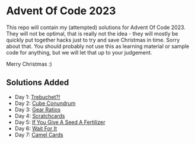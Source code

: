 Advent Of Code 2023
===================

This repo will contain my (attempted) solutions for Advent Of Code 2023. They will not be optimal, that is really not
the idea - they will mostly be quickly put together hacks just to try and save Christmas in time. Sorry about that. You
should probably not use this as learning material or sample code for anything, but we will let that up to your
judgement.

Merry Christmas :)

Solutions Added
---------------

- Day 1: [Trebuchet?!](./001/)
- Day 2: [Cube Conundrum](./002/)
- Day 3: [Gear Ratios](./003/)
- Day 4: [Scratchcards](./004/)
- Day 5: [If You Give A Seed A Fertilizer](./005/)
- Day 6: [Wait For It](./006/)
- Day 7: [Camel Cards](./007/)

